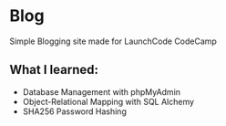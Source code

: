 # Blog
Simple Blogging site made for LaunchCode CodeCamp

## What I learned:
* Database Management with phpMyAdmin
* Object-Relational Mapping with SQL Alchemy
* SHA256 Password Hashing